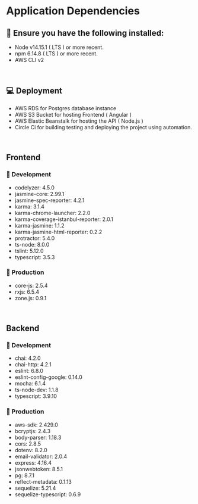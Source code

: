 # Application Dependencies

## 🧱 Ensure you have the following installed:

- Node v14.15.1 ( LTS ) or more recent.
- npm 6.14.8 ( LTS ) or more recent.
- AWS CLI v2

<br>

## 💻 Deployment

- AWS RDS for Postgres database instance
- AWS S3 Bucket for hosting Frontend ( Angular )
- AWS Elastic Beanstalk for hosting the API ( Node.js )
- Circle Ci for building testing and deploying the project using automation.

<br>

## Frontend

### 🔣 Development

- codelyzer: 4.5.0
- jasmine-core: 2.99.1
- jasmine-spec-reporter: 4.2.1
- karma: 3.1.4
- karma-chrome-launcher: 2.2.0
- karma-coverage-istanbul-reporter: 2.0.1
- karma-jasmine: 1.1.2
- karma-jasmine-html-reporter: 0.2.2
- protractor: 5.4.0
- ts-node: 8.0.0
- tslint: 5.12.0
- typescript: 3.5.3

### 🚀 Production

- core-js: 2.5.4
- rxjs: 6.5.4
- zone.js: 0.9.1

<br>

## Backend

### 🔣 Development

- chai: 4.2.0
- chai-http: 4.2.1
- eslint: 6.8.0
- eslint-config-google: 0.14.0
- mocha: 6.1.4
- ts-node-dev: 1.1.8
- typescript: 3.9.10

### 🚀 Production

- aws-sdk: 2.429.0
- bcryptjs: 2.4.3
- body-parser: 1.18.3
- cors: 2.8.5
- dotenv: 8.2.0
- email-validator: 2.0.4
- express: 4.16.4
- jsonwebtoken: 8.5.1
- pg: 8.7.1
- reflect-metadata: 0.1.13
- sequelize: 5.21.4
- sequelize-typescript: 0.6.9
